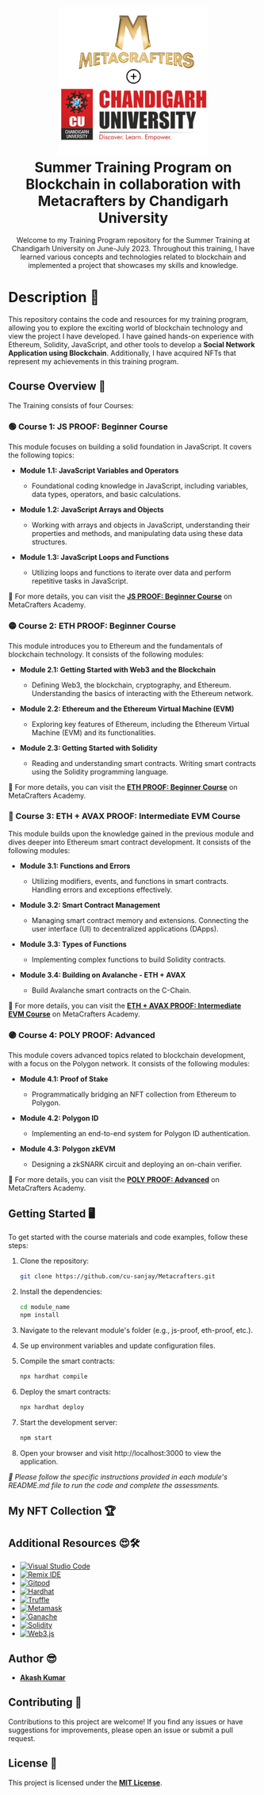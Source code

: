 <h1 align="center">
  <img src="mylogo.png" alt="Logo" width="300">
  <br>
  Summer Training Program on Blockchain in collaboration with Metacrafters by Chandigarh University
</h1>

<p align="center">
  Welcome to my Training Program repository for the Summer Training at Chandigarh University on June-July 2023. Throughout this training, I have learned various concepts and technologies related to blockchain and implemented a project that showcases my skills and knowledge.
</p>
  
# Description 🎲
This repository contains the code and resources for my training program, allowing you to explore the exciting world of blockchain technology and view the project I have developed. I have gained hands-on experience with Ethereum, Solidity, JavaScript, and other tools to develop a **Social Network Application using Blockchain**. Additionally, I have acquired NFTs that represent my achievements in this training program.

## Course Overview 🧩

The Training consists of four Courses:

### 🟢 Course 1: JS PROOF: Beginner Course

This module focuses on building a solid foundation in JavaScript. It covers the following topics:

- **Module 1.1: JavaScript Variables and Operators**
  - Foundational coding knowledge in JavaScript, including variables, data types, operators, and basic calculations.

- **Module 1.2: JavaScript Arrays and Objects**
  - Working with arrays and objects in JavaScript, understanding their properties and methods, and manipulating data using these data structures.

- **Module 1.3: JavaScript Loops and Functions**
  - Utilizing loops and functions to iterate over data and perform repetitive tasks in JavaScript.

🚀 For more details, you can visit the **[JS PROOF: Beginner Course](https://academy.metacrafters.io/courses/javascript)** on MetaCrafters Academy.

### 🟡 Course 2: ETH PROOF: Beginner Course

This module introduces you to Ethereum and the fundamentals of blockchain technology. It consists of the following modules:

- **Module 2.1: Getting Started with Web3 and the Blockchain**
  - Defining Web3, the blockchain, cryptography, and Ethereum. Understanding the basics of interacting with the Ethereum network.

- **Module 2.2: Ethereum and the Ethereum Virtual Machine (EVM)**
  - Exploring key features of Ethereum, including the Ethereum Virtual Machine (EVM) and its functionalities.

- **Module 2.3: Getting Started with Solidity**
  - Reading and understanding smart contracts. Writing smart contracts using the Solidity programming language.

🚀 For more details, you can visit the **[ETH PROOF: Beginner Course](https://academy.metacrafters.io/content/solidity-beginner/)** on MetaCrafters Academy.

### 🔴 Course 3: ETH + AVAX PROOF: Intermediate EVM Course

This module builds upon the knowledge gained in the previous module and dives deeper into Ethereum smart contract development. It consists of the following modules:

- **Module 3.1: Functions and Errors**
  - Utilizing modifiers, events, and functions in smart contracts. Handling errors and exceptions effectively.

- **Module 3.2: Smart Contract Management**
  - Managing smart contract memory and extensions. Connecting the user interface (UI) to decentralized applications (DApps).

- **Module 3.3: Types of Functions**
  - Implementing complex functions to build Solidity contracts.

- **Module 3.4: Building on Avalanche - ETH + AVAX**
  - Build Avalanche smart contracts on the C-Chain.

🚀 For more details, you can visit the **[ETH + AVAX PROOF: Intermediate EVM Course](https://academy.metacrafters.io/content/solidity-avax-intermediate)** on MetaCrafters Academy.

### 🟣 Course 4: POLY PROOF: Advanced

This module covers advanced topics related to blockchain development, with a focus on the Polygon network. It consists of the following modules:

- **Module 4.1: Proof of Stake**
  - Programmatically bridging an NFT collection from Ethereum to Polygon.

- **Module 4.2: Polygon ID**
  - Implementing an end-to-end system for Polygon ID authentication.

- **Module 4.3: Polygon zkEVM**
  - Designing a zkSNARK circuit and deploying an on-chain verifier.

🚀 For more details, you can visit the **[POLY PROOF: Advanced](https://academy.metacrafters.io/content/polygon-advanced)** on MetaCrafters Academy.

## Getting Started 🖥️

To get started with the course materials and code examples, follow these steps:

1. Clone the repository:

   ```bash
   git clone https://github.com/cu-sanjay/Metacrafters.git
   ```

2. Install the dependencies:

    ```bash
    cd module_name
    npm install
    ```

3. Navigate to the relevant module's folder (e.g., js-proof, eth-proof, etc.).
4. Se up environment variables and update configuration files.
5. Compile the smart contracts:

    ```bash
    npx hardhat compile
    ```

6. Deploy the smart contracts:

    ```bash
    npx hardhat deploy
    ```
7. Start the development server:

    ```bash
    npm start
    ```
8. Open your browser and visit http://localhost:3000 to view the application.

*📄 Please follow the specific instructions provided in each module's README.md file to run the code and complete the assessments.*

## My NFT Collection 🏆

<!-- 
<div align="center">
  <img src="https://authoring.metacrafters.io/assets/cms/JS_3_40514dc63b.png?updated_at=2023-02-17T16:18:47.388Z" alt="NFT 1" width="200" />
  <img src="https://authoring.metacrafters.io/assets/cms/Group_483375_f1b416ffb4.png?updated_at=2023-01-04T17:12:09.776Z" alt="NFT 2" width="200" />
  <img src="https://authoring.metacrafters.io/assets/cms/Frame_460_792eab592a.png?updated_at=2023-05-03T07:51:33.211Z" alt="NFT 3" width="200" />
  <img src="https://authoring.metacrafters.io/assets/cms/Group_483404_a1bac61902.png?updated_at=2023-02-27T14:37:23.249Z" alt="NFT 4" width="200" />
</div>
-->



## Additional Resources 😍🛠️

- [![Visual Studio Code](https://img.shields.io/badge/-Visual%20Studio%20Code-blue?style=flat-square&logo=visual-studio-code)](https://code.visualstudio.com/)
- [![Remix IDE](https://img.shields.io/badge/-Remix%20IDE-yellow?style=flat-square&logo=remix)](https://remix.ethereum.org/)
- [![Gitpod](https://img.shields.io/badge/-Gitpod-black?style=flat-square&logo=gitpod)](https://www.gitpod.io/)
- [![Hardhat](https://img.shields.io/badge/-Hardhat-brown?style=flat-square&logo=hardhat)](https://hardhat.org/)
- [![Truffle](https://img.shields.io/badge/-Truffle-brown?style=flat-square&logo=circle)](https://www.trufflesuite.com/truffle)
- [![Metamask](https://img.shields.io/badge/-Metamask-orange?style=flat-square&logo=bitcoin)](https://metamask.io/)
- [![Ganache](https://img.shields.io/badge/-Ganache-blueviolet?style=flat-square&logo=chocolatey)](https://www.trufflesuite.com/ganache)
- [![Solidity](https://img.shields.io/badge/-Solidity-darkred?style=flat-square&logo=solidity)](https://docs.soliditylang.org/)
- [![Web3.js](https://img.shields.io/badge/-Web3.js-lightblue?style=flat-square&logo=ethereum)](https://web3js.readthedocs.io/)


## Author 😎

- **[Akash Kumar](https://github.com/theakash07)**

<!-- ## Acknowledgment

😊 Special thanks to **Ming, Chris, Er. Raman Sir,** and the **Discord Community** for their continuous support and guidance.
-->


## Contributing 🤝
Contributions to this project are welcome! If you find any issues or have suggestions for improvements, please open an issue or submit a pull request. 

## License 📄

This project is licensed under the **[MIT License](LICENSE)**.

<!-- ## Connect with Me 📞

[![Instagram Icon](https://img.shields.io/badge/-Instagram-pink?style=flat&logo=instagram&logoColor=white)](https://www.instagram.com/sannjay._) [![Twitter Icon](https://img.shields.io/badge/-Twitter-blue?style=flat&logo=twitter&logoColor=white)](https://twitter.com/Sanjay02705) [![LinkedIn Icon](https://img.shields.io/badge/-LinkedIn-blue?style=flat&logo=linkedin&logoColor=white)](https://www.linkedin.com/in/sanjaychoudhary2705/) [![Telegram Icon](https://img.shields.io/badge/-Telegram-blue?style=flat&logo=telegram&logoColor=white)](https://t.me/Sanjay_X3) [![Discord Icon](https://img.shields.io/badge/-Discord-blue?style=flat&logo=discord&logoColor=white)](https://discord.com/users/sannjay)
-->
